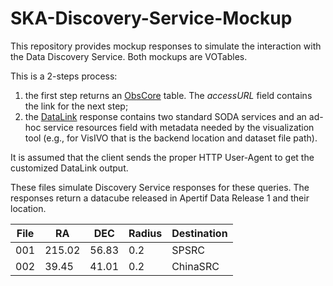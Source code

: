 # SKA-Discovery-Service-Mockup

This repository provides mockup responses to simulate the interaction with the Data Discovery Service. Both mockups are VOTables.

This is a 2-steps process:

1. the first step returns an [ObsCore](ObsCore) table. The *accessURL* field contains the link for the next step;
1. the [DataLink](DataLink) response contains two standard SODA services and an ad-hoc service resources field with metadata needed by the visualization tool (e.g., for VisIVO that is the backend location and dataset file path).

It is assumed that the client sends the proper HTTP User-Agent to get the customized DataLink output.

These files simulate Discovery Service responses for these queries. The responses return a datacube released in Apertif Data Release 1 and their location.

| **File** | **RA**     | **DEC**   | **Radius** | **Destination** |
|----------|------------|-----------|------------|-----------------|
| 001      | 215.02     | 56.83     | 0.2        | SPSRC           |
| 002      | 39.45      | 41.01     | 0.2        | ChinaSRC        |
